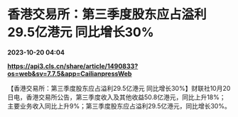 # 香港交易所：第三季度股东应占溢利29.5亿港元 同比增长30%

**2023-10-20 04:04**

**https://api3.cls.cn/share/article/1490833?os=web&sv=7.7.5&app=CailianpressWeb**

【香港交易所：第三季度股东应占溢利29.5亿港元 同比增长30%】财联社10月20日电，香港交易所公告，第三季度收入及其他收益50.8亿港元，同比上升18%；主要业务收入同比上升9%；第三季度股东应占溢利29.5亿港元，同比增长30%。